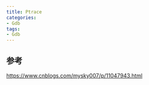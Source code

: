 ```yaml
---
title: Ptrace
categories: 
- Gdb
tags:
- Gdb
---
```


## 参考
https://www.cnblogs.com/mysky007/p/11047943.html
